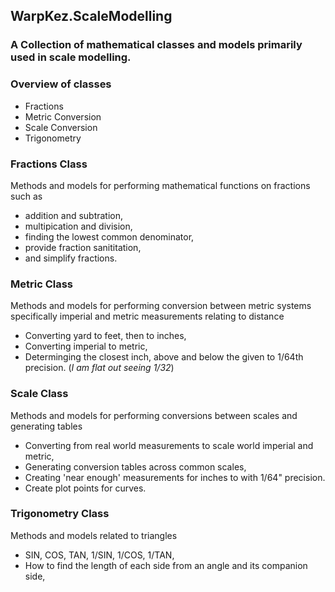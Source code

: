 ## WarpKez.ScaleModelling

### A Collection of mathematical classes and models primarily used in scale modelling.

### Overview of classes

- Fractions
- Metric Conversion
- Scale Conversion
- Trigonometry

### Fractions Class

Methods and models for performing mathematical functions on fractions such as
- addition and subtration,
- multipication and division,
- finding the lowest common denominator,
- provide fraction sanititation,
- and simplify fractions.

### Metric Class

Methods and models for performing conversion between metric systems specifically imperial and metric measurements relating to distance
- Converting yard to feet, then to inches,
- Converting imperial to metric,
- Determinging the closest inch, above and below the given to 1/64th precision. (*I am flat out seeing 1/32*) 

### Scale Class

Methods and models for performing conversions between scales and generating tables
- Converting from real world measurements to scale world imperial and metric,
- Generating conversion tables across common scales,
- Creating 'near enough' measurements for inches to with 1/64" precision.
- Create plot points for curves.

### Trigonometry Class

Methods and models related to triangles
- SIN, COS, TAN, 1/SIN, 1/COS, 1/TAN,
- How to find the length of each side from an angle and its companion side,

